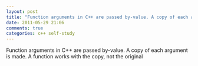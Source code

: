 ```yaml
---
layout: post
title: "Function arguments in C++ are passed by-value. A copy of each argument is made. A function works with the copy, not the original"
date: 2011-05-29 21:06
comments: true
categories: c++ self-study
---
```


Function arguments in C++ are passed by-value. A copy of each argument is made. A function works with the copy, not the original

